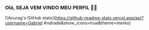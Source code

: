 ### Olá, SEJA VEM VINDO MEU PERFIL  👋😀

![Anurag's GitHub stats](https://github-readme-stats.vercel.app/api?username=Gabriel Andrade&show_icons=true&theme=merko)


